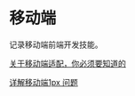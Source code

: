 # 移动端

记录移动端前端开发技能。

[关于移动端适配，你必须要知道的](https://juejin.cn/post/6844903845617729549)

[详解移动端1px 问题](https://juejin.cn/post/6916034386320179207)